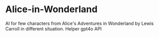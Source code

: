 # Alice-in-Wonderland
AI for few characters from Alice's Adventures in Wonderland by Lewis Carroll in different situation. Helper gpt4o API
